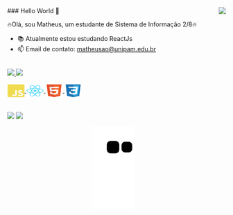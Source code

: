 <img align="right" height="590" src="https://c.tenor.com/jIfa4bdSdxAAAAAC/cyberpunk.gif"/>
### Hello World 👋


🔥Olá, sou Matheus, um estudante de Sistema de Informação 2/8🔥

- 📚 Atualmente estou estudando ReactJs
- 📫 Email de contato: matheusao@unipam.edu.br
<br></br>
<div>
  <a href="https://github.com/Matheus1964">
  <img height="180em" src="https://github-readme-stats.vercel.app/api?username=Matheus1964&show_icons=true&theme=synthwave&include_all_commits=true&count_private=true"/>
  <img height="180em" src="https://github-readme-stats.vercel.app/api/top-langs/?username=Matheus1964&layout=compact&langs_count=7&theme=synthwave"/>
</div>
<div style="display: inline_block"><br>
  <img align="center" alt="Matheus-Js" height="30" width="40" src="https://raw.githubusercontent.com/devicons/devicon/master/icons/javascript/javascript-plain.svg">
  <img align="center" alt="Matheus-React" height="30" width="40" src="https://raw.githubusercontent.com/devicons/devicon/master/icons/react/react-original.svg">
  <img align="center" alt="Matheus-HTML" height="30" width="40" src="https://raw.githubusercontent.com/devicons/devicon/master/icons/html5/html5-original.svg">
  <img align="center" alt="Matheus-CSS" height="30" width="40" src="https://raw.githubusercontent.com/devicons/devicon/master/icons/css3/css3-original.svg">

</div>
<br></br>
<div>
<a href="https://github.com/Matheus1964" target="_blank"><img src="https://img.shields.io/badge/GitHub-100000?style=for-the-badge&logo=github&logoColor=white" target="_blank"></a>
<a href="mailto:matheusao@unipam.edu.br" target="_blank"><img src="https://img.shields.io/badge/Gmail-D14836?style=for-the-badge&logo=gmail&logoColor=white" target="_blank"></a>
</div>

<div align="center">

  ![Snake animation](https://github.com/Matheus1964/Matheus1964/blob/output/github-contribution-grid-snake.svg)
  
</div>

